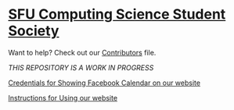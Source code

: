 # [SFU Computing Science Student Society](http://sfucsss.org)

Want to help? Check out our [Contributors](CONTRIBUTORS.md) file.

*THIS REPOSITORY IS A WORK IN PROGRESS*

[Credentials for Showing Facebook Calendar on our website](https://github.com/CSSS/webmaster-info/blob/master/README.md#accounts-used-to-share-facebook-calendar-on-csss-website)

[Instructions for Using our website](instructions.pdf)


